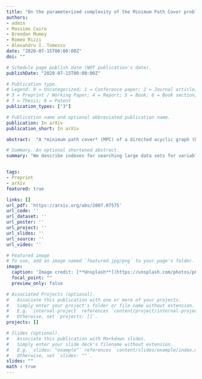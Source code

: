 ```yaml
---
title: "On the parameterized complexity of the Minimum Path Cover problem in DAGs"
authors:
- admin
- Massimo Cairo
- Brendan Mumey
- Romeo Rizzi
- Alexandru I. Tomescu
date: "2020-07-15T00:00:00Z"
doi: ""

# Schedule page publish date (NOT publication's date).
publishDate: "2020-07-15T00:00:00Z"

# Publication type.
# Legend: 0 = Uncategorized; 1 = Conference paper; 2 = Journal article;
# 3 = Preprint / Working Paper; 4 = Report; 5 = Book; 6 = Book section;
# 7 = Thesis; 8 = Patent
publication_types: ["3"]

# Publication name and optional abbreviated publication name.
publication: In arXiv
publication_short: In arXiv

abstract:  "A *minimum path cover* (MPC) of a directed acyclic graph (DAG) $G = (V,E)$ is a minimum-size set of paths that together cover all the vertices of the DAG. The size $k$ of a MPC is also called the *width* of $G$. Computing a MPC is a basic problem, dating back to Dilworth's and Fulkerson's results in the 1950s, and is solvable in quadratic time in the worst case. Since the width of the DAG can be small in practical applications (e.g.,~from bioinformatics), research has also studied algorithms whose complexity is parameterized on $k$. Despite these efforts, it is a major open problem whether there exists a *linear-time* $O(f(k)(|E| + |V|))$ parameterized algorithm. We present here two significant results in this direction.\n\nFirst, we obtain an $O(|E| + k^2|V|\\log{|V|})$-time algorithm, which in particular is faster than all existing MPC algorithms when $k = o(\\sqrt{|V|}/\\log{|V|})$ and $|E| = \\omega(k|V|)$ but $|E| = o(|V|^2)$. We obtain this by a new combination of three techniques: transitive edge sparsification (reducing the factor $O(|E|)$ to $O(k|V|)$), divide-and-conquer (enabling the use of sparsification), and shrinking (allowing to reuse and combine recursive solutions). This algorithm is also simple and can be parallelized, making it ideal for practical use. We also show that some basic problems on DAGs (reachability queries, longest increasing / common subsequence, co-linear chaining) get faster algorithms as immediate corollaries of this result.\n\n Second, we obtain an $O(poly(k)(2^k|E| + 4^k|V|))$-time algorithm for the dual problem of computing the width of the DAG. This is based on the notion of *frontier antichains*, generalizing the standard notion of right-most maximum antichain. As we process the vertices in a topological order, these (at most $2^k$) frontier antichains can be maintained with the help of several combinatorial properties. As such, it is enough to sweep the graph once from left to right, paying only $f(k)$ along the way, which is a new surprising insight into the classical MPC problem."

# Summary. An optional shortened abstract.
summary: "We describe indexes for searching large data sets for variable-length-gapped (VLG) patterns. Our best approach provides search speeds several times faster than prior art across a broad range of patterns and texts."


tags:
- Preprint
- arXiv
featured: true

links: []
url_pdf: 'https://arxiv.org/abs/2007.07575'
url_code: ''
url_dataset: ''
url_poster: ''
url_project: ''
url_slides: ''
url_source: ''
url_video: ''

# Featured image
# To use, add an image named `featured.jpg/png` to your page's folder.
image:
  caption: 'Image credit: [**Unsplash**](https://unsplash.com/photos/pLCdAaMFLTE)'
  focal_point: ""
  preview_only: false

# Associated Projects (optional).
#   Associate this publication with one or more of your projects.
#   Simply enter your project's folder or file name without extension.
#   E.g. `internal-project` references `content/project/internal-project/index.md`.
#   Otherwise, set `projects: []`.
projects: []

# Slides (optional).
#   Associate this publication with Markdown slides.
#   Simply enter your slide deck's filename without extension.
#   E.g. `slides: "example"` references `content/slides/example/index.md`.
#   Otherwise, set `slides: ""`.
slides: ""
math : true
---
```


